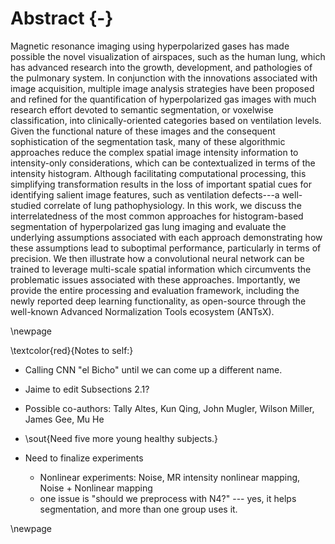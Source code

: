 
# Abstract {-}

Magnetic resonance imaging using hyperpolarized gases has made possible the
novel visualization of airspaces, such as the human lung, which has advanced
research into the growth, development, and pathologies of the pulmonary system.
In conjunction with the innovations associated with image acquisition, multiple
image analysis strategies have been proposed and refined for the quantification
of hyperpolarized gas images with much research effort devoted to semantic
segmentation, or voxelwise classification, into clinically-oriented categories
based on ventilation levels. Given the functional nature of these images and the
consequent sophistication of the segmentation task, many of these algorithmic
approaches reduce the complex spatial image intensity information to
intensity-only considerations, which can be contextualized in terms of the
intensity histogram. Although facilitating computational processing, this
simplifying transformation results in the loss of important spatial cues for
identifying salient image features, such as ventilation defects---a well-studied
correlate of lung pathophysiology.  In this work, we discuss the
interrelatedness of the most common approaches for histogram-based segmentation
of hyperpolarized gas lung imaging and evaluate the underlying assumptions
associated with each approach demonstrating how these assumptions lead to
suboptimal performance, particularly in terms of precision.  We then
illustrate how a convolutional neural network can be trained to leverage
multi-scale spatial information which circumvents the problematic issues
associated with these approaches.  Importantly, we provide the entire processing
and evaluation framework, including the newly reported deep learning
functionality, as open-source through the well-known Advanced Normalization
Tools ecosystem (ANTsX).

\newpage

\textcolor{red}{Notes to self:}

* Calling CNN "el Bicho" until we can come up a different name.
* Jaime to edit Subsections 2.1?
* Possible co-authors:  Tally Altes, Kun Qing, John Mugler, Wilson Miller, James Gee, Mu He
* \sout{Need five more young healthy subjects.}
* Need to finalize experiments

    * Nonlinear experiments: Noise, MR intensity nonlinear mapping, Noise + Nonlinear mapping
    * one issue is "should we preprocess with N4?"  --- yes, it helps segmentation, and more than
      one group uses it.


\newpage